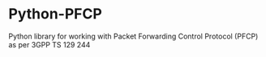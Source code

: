 # Python-PFCP
Python library for working with Packet Forwarding Control Protocol (PFCP) as per 3GPP TS 129 244 